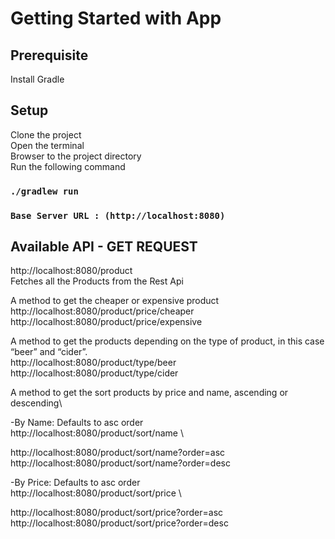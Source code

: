 # Getting Started with App

## Prerequisite
Install Gradle

## Setup
Clone the project \
Open the terminal \
Browser to the project directory \
Run the following command
### `./gradlew run`

### `Base Server URL : (http://localhost:8080)`

## Available API - GET REQUEST

http://localhost:8080/product \
Fetches all the Products from the Rest Api 

A method to get the cheaper or expensive product\
http://localhost:8080/product/price/cheaper \
http://localhost:8080/product/price/expensive


A method to get the products depending on the type of product, in this case “beer” and
“cider”.\
http://localhost:8080/product/type/beer \
http://localhost:8080/product/type/cider


A method to get the sort products by price and name, ascending or descending\

-By Name: Defaults to asc order\
http://localhost:8080/product/sort/name \

http://localhost:8080/product/sort/name?order=asc \
http://localhost:8080/product/sort/name?order=desc

-By Price: Defaults to asc order \
http://localhost:8080/product/sort/price \


http://localhost:8080/product/sort/price?order=asc \
http://localhost:8080/product/sort/price?order=desc
